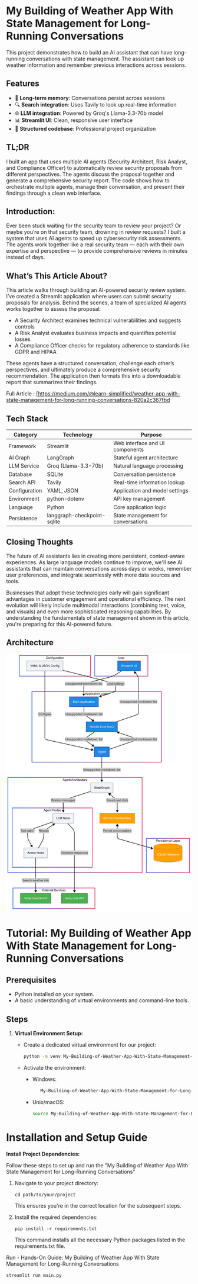 # My Building of Weather App With State Management for Long-Running Conversations

This project demonstrates how to build an AI assistant that can have long-running conversations with state management. The assistant can look up weather information and remember previous interactions across sessions.

## Features

- 🧠 **Long-term memory**: Conversations persist across sessions
- 🔍 **Search integration**: Uses Tavily to look up real-time information
- 🌐 **LLM integration**: Powered by Groq's Llama-3.3-70b model
- 📊 **Streamlit UI**: Clean, responsive user interface
- 📝 **Structured codebase**: Professional project organization


## TL;DR
I built an app that uses multiple AI agents (Security Architect, Risk Analyst, and Compliance Officer) to automatically review security proposals from different perspectives. The agents discuss the proposal together and generate a comprehensive security report. The code shows how to orchestrate multiple agents, manage their conversation, and present their findings through a clean web interface.

## Introduction:
Ever been stuck waiting for the security team to review your project? Or maybe you’re on that security team, drowning in review requests? I built a system that uses AI agents to speed up cybersecurity risk assessments. The agents work together like a real security team — each with their own expertise and perspective — to provide comprehensive reviews in minutes instead of days.

## What’s This Article About?
This article walks through building an AI-powered security review system. I’ve created a Streamlit application where users can submit security proposals for analysis. Behind the scenes, a team of specialized AI agents works together to assess the proposal:

 - A Security Architect examines technical vulnerabilities and suggests controls
 - A Risk Analyst evaluates business impacts and quantifies potential losses
 - A Compliance Officer checks for regulatory adherence to standards like GDPR and HIPAA

These agents have a structured conversation, challenge each other’s perspectives, and ultimately produce a comprehensive security recommendation. The application then formats this into a downloadable report that summarizes their findings.

Full Article : [https://medium.com/@learn-simplified/weather-app-with-state-management-for-long-running-conversations-820a2c367fbd

## Tech Stack

| **Category**   | **Technology**                | **Purpose**                          |
|----------------|-------------------------------|--------------------------------------|
| Framework      | Streamlit                     | Web interface and UI components      |
| AI Graph       | LangGraph                     | Stateful agent architecture          |
| LLM Service    | Groq (Llama-3.3-70b)          | Natural language processing          |
| Database       | SQLite                        | Conversation persistence             |
| Search API     | Tavily                        | Real-time information lookup         |
| Configuration  | YAML, JSON                    | Application and model settings       |
| Environment    | python-dotenv                 | API key management                   |
| Language       | Python                        | Core application logic               |
| Persistence    | langgraph-checkpoint-sqlite   | State management for conversations   |


## Closing Thoughts
The future of AI assistants lies in creating more persistent, context-aware experiences. As large language models continue to improve, we'll see AI assistants that can maintain conversations across days or weeks, remember user preferences, and integrate seamlessly with more data sources and tools. 

Businesses that adopt these technologies early will gain significant advantages in customer engagement and operational efficiency. The next evolution will likely include multimodal interactions (combining text, voice, and visuals) and even more sophisticated reasoning capabilities. By understanding the fundamentals of state management shown in this article, you're preparing for this AI-powered future.


## Architecture

![Design Diagram](design_docs/design.png)


# Tutorial: My Building of Weather App With State Management for Long-Running Conversations

## Prerequisites
- Python installed on your system.
- A basic understanding of virtual environments and command-line tools.

## Steps

1. **Virtual Environment Setup:**
   - Create a dedicated virtual environment for our project:
   
     ```bash
     python -m venv My-Building-of-Weather-App-With-State-Management-for-Long-Running-Conversations
     ```
   - Activate the environment:
   
     - Windows:
       ```bash
          My-Building-of-Weather-App-With-State-Management-for-Long-Running-Conversations\Scripts\activate        
       ```
     - Unix/macOS:
       ```bash
       source My-Building-of-Weather-App-With-State-Management-for-Long-Running-Conversations/bin/activate
       ```
   

# Installation and Setup Guide

**Install Project Dependencies:**

Follow these steps to set up and run the  "My Building of Weather App With State Management for Long-Running Conversations"

1. Navigate to your project directory:
   ```
   cd path/to/your/project
   ```
   This ensures you're in the correct location for the subsequent steps.

2. Install the required dependencies:
   ```
   pip install -r requirements.txt   
   ```
   This command installs all the necessary Python packages listed in the requirements.txt file.


Run - Hands-On Guide: My Building of Weather App With State Management for Long-Running Conversations
  
   ```
   streamlit run main.py
   ```
   



